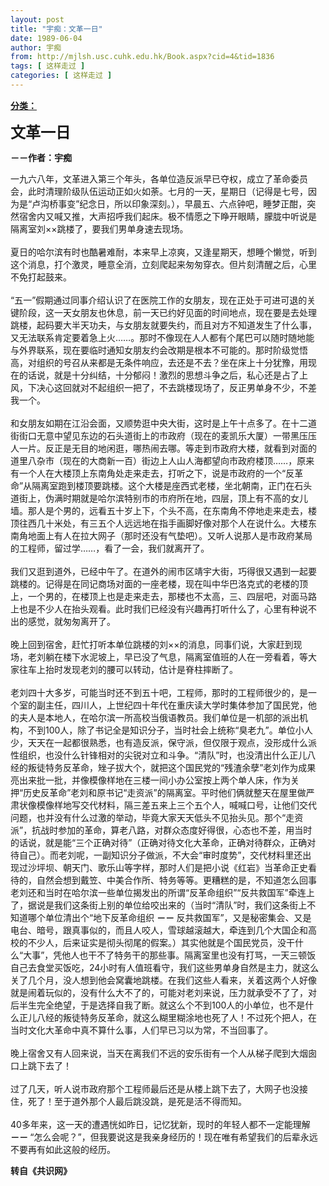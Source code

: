 ```yaml
---
layout: post
title: "宇痴：文革一日"
date: 1989-06-04
author: 宇痴
from: http://mjlsh.usc.cuhk.edu.hk/Book.aspx?cid=4&tid=1836
tags: [ 这样走过 ]
categories: [ 这样走过 ]
---
```


<div style="margin: 15px 10px 10px 0px;">
 <div>
  <span id="ctl00_ContentPlaceHolder1_chapter1_SubjectLabel" style="font-weight:bold;text-decoration:underline;">
   分类：
  </span>
 </div>
 <p>
  <strong>
   <font size="5">
    文革一日
   </font>
  </strong>
 </p>
 <p>
  <strong>
   －－作者：宇痴
  </strong>
 </p>
 <p>
  一九六八年，文革进入第三个年头，各单位造反派早已夺权，成立了革命委员会，此时清理阶级队伍运动正如火如荼。七月的一天，星期日（记得是七号，因为是“卢沟桥事变”纪念日，所以印象深刻。），早晨五、六点钟吧，睡梦正酣，突然宿舍内又喊又推，大声招呼我们起床。极不情愿之下睁开眼睛，朦胧中听说是隔离室刘××跳楼了，要我们男单身速去现场。
  <br/>
  <br/>
  夏日的哈尔滨有时也酷暑难耐，本来早上凉爽，又逢星期天，想睡个懒觉，听到这个消息，打个激灵，睡意全消，立刻爬起来匆匆穿衣。但片刻清醒之后，心里不免打起鼓来。
  <br/>
  <br/>
  “五一”假期通过同事介绍认识了在医院工作的女朋友，现在正处于可进可退的关键阶段，这一天女朋友也休息，前一天已约好见面的时间地点，现在要是去处理跳楼，起码要大半天功夫，与女朋友就要失约，而且对方不知道发生了什么事，又无法联系肯定要着急上火……。那时不像现在人人都有个尾巴可以随时随地能与外界联系，现在要临时通知女朋友约会改期是根本不可能的。那时阶级觉悟高，对组织的号召从来都是无条件响应，去还是不去？坐在床上十分犹豫，用现在的话说，就是十分纠结，十分郁闷！激烈的思想斗争之后，私心还是占了上风，下决心这回就对不起组织一把了，不去跳楼现场了，反正男单身不少，不差我一个。
  <br/>
  <br/>
  和女朋友如期在江沿会面，又顺势逛中央大街，这时是上午十点多了。在十二道街街口无意中望见东边的石头道街上的市政府（现在的麦凯乐大厦）一带黑压压人一片。反正是无目的地闲逛，哪热闹去哪。等走到市政府大楼，就看到对面的道里八杂市（现在的大商新一百）街边上人山人海都望向市政府楼顶……，原来有一个人在大楼顶上东南角处走来走去，打听之下，说是市政府的一个“反革命”从隔离室跑到楼顶要跳楼。这个大楼是座西式老楼，坐北朝南，正门在石头道街上，伪满时期就是哈尔滨特别市的市府所在地，四层，顶上有不高的女儿墙。那人是个男的，远看五十岁上下，个头不高，在东南角不停地走来走去，楼顶往西几十米处，有三五个人远远地在指手画脚好像对那个人在说什么。大楼东南角地面上有人在拉大网子（那时还没有气垫吧）。又听人说那人是市政府某局的工程师，留过学……，看了一会，我们就离开了。
  <br/>
  <br/>
  我们又逛到道外，已经中午了。在道外的闹市区靖宇大街，巧得很又遇到一起要跳楼的。记得是在同记商场对面的一座老楼，现在叫中华巴洛克式的老楼的顶上，一个男的，在楼顶上也是走来走去，那楼也不太高，三、四层吧，对面马路上也是不少人在抬头观看。此时我们已经没有兴趣再打听什么了，心里有种说不出的感觉，就匆匆离开了。
  <br/>
  <br/>
  晚上回到宿舍，赶忙打听本单位跳楼的刘××的消息，同事们说，大家赶到现场，老刘躺在楼下水泥坡上，早已没了气息，隔离室值班的人在一旁看着，等大家往车上抬时发现老刘的腰可以转动，估计是脊柱摔断了。
  <br/>
  <br/>
  老刘四十大多岁，可能当时还不到五十吧，工程师，那时的工程师很少的，是一个室的副主任，四川人，上世纪四十年代在重庆读大学时集体参加了国民党，他的夫人是本地人，在哈尔滨一所高校当俄语教员。我们单位是一机部的派出机构，不到100人，除了书记全是知识分子，当时社会上统称“臭老九”。单位小人少，天天在一起都很熟悉，也有造反派，保守派，但仅限于观点，没形成什么派性组织，也没什么针锋相对的尖锐对立和斗争。“清队”时，也没清出什么正儿八经的叛徒特务反革命，矬子拔大个，就把这个国民党的“残渣余孽”老刘作为成果亮出来批一批，并像模像样地在三楼一间小办公室按上两个单人床，作为关押“历史反革命”老刘和原书记“走资派”的隔离室。平时他们俩就整天在屋里做严肃状像模像样地写交代材料，隔三差五来上三个五个人，喊喊口号，让他们交代问题，也并没有什么过激的举动，毕竟大家天天低头不见抬头见。那个“走资派”，抗战时参加的革命，算老八路，对群众态度好得很，心态也不差，用当时的话说，就是能“三个正确对待”（正确对待文化大革命，正确对待群众，正确对待自己）。而老刘呢，一副知识分子做派，不大会“审时度势”，交代材料里还出现过沙坪坝、朝天门、歌乐山等字样，那时人们是把小说《红岩》当革命正史看待的，自然会想到戴笠、中美合作所、特务等等。更糟糕的是，不知道怎么回事老刘还和当时在哈尔滨一些单位揭发出的所谓“反革命组织”“反共救国军”牵连上了，据说是我们这条街上别的单位给咬出来的（当时“清队”时，我们这条街上不知道哪个单位清出个“地下反革命组织
  <strong>
   －－
  </strong>
  反共救国军”，又是秘密集会、又是电台、暗号，跟真事似的，而且人咬人，雪球越滚越大，牵连到几个大国企和高校的不少人，后来证实是彻头彻尾的假案。）其实他就是个国民党员，没干什么“大事”，凭他人也干不了特务干的那些事。隔离室里也没有打骂，一天三顿饭自己去食堂买饭吃，24小时有人值班看守，我们这些男单身自然是主力，就这么关了几个月，没人想到他会窝囊地跳楼。在我们这些人看来，关着这两个人好像就是闹着玩似的，没有什么大不了的，可能对老刘来说，压力就承受不了了，对后半生完全绝望，于是选择自我了断。就这么个不到100人的小单位，也不是什么正儿八经的叛徒特务反革命，就这么糊里糊涂地也死了人！不过死个把人，在当时文化大革命中真不算什么事，人们早已习以为常，不当回事了。
  <br/>
  <br/>
  晚上宿舍又有人回来说，当天在离我们不远的安乐街有一个人从梯子爬到大烟囱口上跳下去了！
  <br/>
  <br/>
  过了几天，听人说市政府那个工程师最后还是从楼上跳下去了，大网子也没接住，死了！至于道外那个人最后跳没跳，是死是活不得而知。
  <br/>
  <br/>
  40多年来，这一天的遭遇恍如昨日，记忆犹新，现时的年轻人都不一定能理解
  <strong>
   －－
  </strong>
  “怎么会呢？”，但我要说这是我亲身经历的！现在唯有希望我们的后辈永远不要再有如此这般的经历。
  <br/>
 </p>
 <p>
  <strong>
   转自《共识网》
  </strong>
 </p>
</div>

